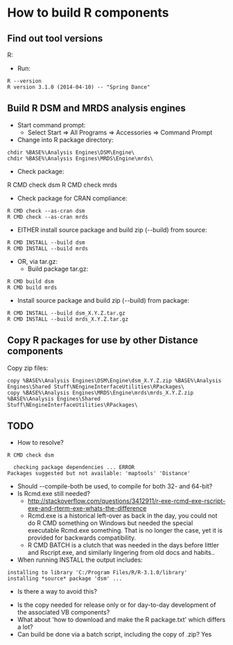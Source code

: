How to build R components
=========================

Find out tool versions
----------------------

R:

* Run:

<p/>

    R --version
    R version 3.1.0 (2014-04-10) -- "Spring Dance"

Build R DSM and MRDS analysis engines
-------------------------------------

* Start command prompt:
  - Select Start => All Programs => Accessories => Command Prompt
* Change into R package directory:

<p/>

    chdir %BASE%\Analysis Engines\DSM\Engine\
    chdir %BASE%\Analysis Engines\MRDS\Engine\mrds\

* Check package:

<p/>
    R CMD check dsm
    R CMD check mrds

* Check package for CRAN compliance:

<p/>

    R CMD check --as-cran dsm
    R CMD check --as-cran mrds

* EITHER install source package and build zip (--build) from source:

<p/>

    R CMD INSTALL --build dsm
    R CMD INSTALL --build mrds

* OR, via tar.gz:
  - Build package tar.gz:

<p/>

    R CMD build dsm
    R CMD build mrds

   - Install source package and build zip (--build) from package:

<p/>

    R CMD INSTALL --build dsm_X.Y.Z.tar.gz
    R CMD INSTALL --build mrds_X.Y.Z.tar.gz

Copy R packages for use by other Distance components
----------------------------------------------------

Copy zip files:

<p/>

    copy %BASE%\Analysis Engines\DSM\Engine\dsm_X.Y.Z.zip %BASE%\Analysis Engines\Shared Stuff\NEngineInterfaceUtilities\RPackages\
    copy %BASE%\Analysis Engines\MRDS\Engine\mrds\mrds_X.Y.Z.zip %BASE%\Analysis Engines\Shared Stuff\NEngineInterfaceUtilities\RPackages\

TODO
----

* How to resolve?

<p/>

    R CMD check dsm

      checking package dependencies ... ERROR
    Packages suggested but not available: 'maptools' 'Distance'

* Should --compile-both be used, to compile for both 32- and 64-bit?
* Is Rcmd.exe still needed?
  - http://stackoverflow.com/questions/3412911/r-exe-rcmd-exe-rscript-exe-and-rterm-exe-whats-the-difference
  - Rcmd.exe is a historical left-over as back in the day, you could not do R CMD something on Windows but needed the special executable Rcmd.exe something. That is no longer the case, yet it is provided for backwards compatibility.
  - R CMD BATCH is a clutch that was needed in the days before littler and Rscript.exe, and similarly lingering from old docs and habits..
* When running INSTALL the output includes:

<p/>

    installing to library 'C:/Program Files/R/R-3.1.0/library'
    installing *source* package 'dsm' ...

  - Is there a way to avoid this? 
* Is the copy needed for release only or for day-to-day development of the associated VB components?
* What about 'how to download and make the R package.txt' which differs a lot?
* Can build be done via a batch script, including the copy of .zip? Yes
